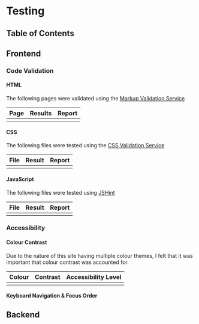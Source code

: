 # Testing

## Table of Contents

## Frontend

### Code Validation

#### HTML

The following pages were validated using the [Markup Validation Service](https://validator.w3.org/)

| Page | Results | Report |
| ---- | ------- | ------ |
|      |         |        |

#### CSS

The following files were tested using the [CSS Validation Service](https://jigsaw.w3.org/css-validator/)

| File | Result | Report |
| ---- | ------ | ------ |
|      |        |        |

#### JavaScript

The following files were tested using [JSHint](https://jshint.com/)

| File | Result | Report |
| ---- | ------ | ------ |
|      |        |        |

### Accessibility

#### Colour Contrast

Due to the nature of this site having multiple colour themes, I felt that it was important that colour contrast was accounted for.

| Colour | Contrast | Accessibility Level |
| ------ | -------- | ------------------- |
|        |          |                     |

#### Keyboard Navigation & Focus Order

## Backend
